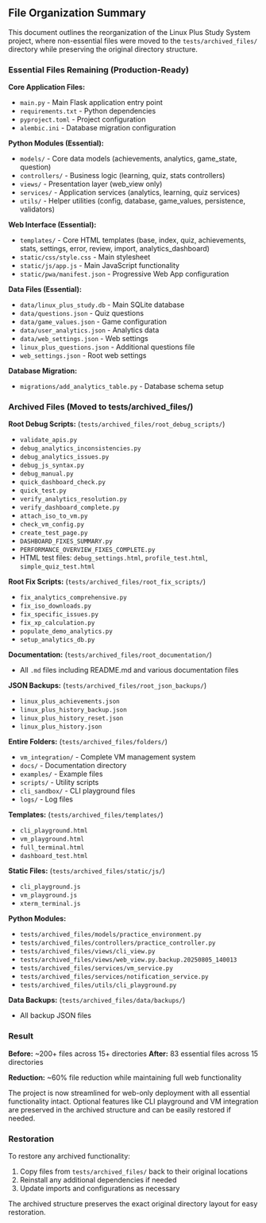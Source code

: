 ## File Organization Summary

This document outlines the reorganization of the Linux Plus Study System project, where non-essential files were moved to the `tests/archived_files/` directory while preserving the original directory structure.

### Essential Files Remaining (Production-Ready)

**Core Application Files:**
- `main.py` - Main Flask application entry point
- `requirements.txt` - Python dependencies
- `pyproject.toml` - Project configuration
- `alembic.ini` - Database migration configuration

**Python Modules (Essential):**
- `models/` - Core data models (achievements, analytics, game_state, question)
- `controllers/` - Business logic (learning, quiz, stats controllers)
- `views/` - Presentation layer (web_view only)
- `services/` - Application services (analytics, learning, quiz services)
- `utils/` - Helper utilities (config, database, game_values, persistence, validators)

**Web Interface (Essential):**
- `templates/` - Core HTML templates (base, index, quiz, achievements, stats, settings, error, review, import, analytics_dashboard)
- `static/css/style.css` - Main stylesheet
- `static/js/app.js` - Main JavaScript functionality
- `static/pwa/manifest.json` - Progressive Web App configuration

**Data Files (Essential):**
- `data/linux_plus_study.db` - Main SQLite database
- `data/questions.json` - Quiz questions
- `data/game_values.json` - Game configuration
- `data/user_analytics.json` - Analytics data
- `data/web_settings.json` - Web settings
- `linux_plus_questions.json` - Additional questions file
- `web_settings.json` - Root web settings

**Database Migration:**
- `migrations/add_analytics_table.py` - Database schema setup

### Archived Files (Moved to tests/archived_files/)

**Root Debug Scripts:** (`tests/archived_files/root_debug_scripts/`)
- `validate_apis.py`
- `debug_analytics_inconsistencies.py`
- `debug_analytics_issues.py`
- `debug_js_syntax.py`
- `debug_manual.py`
- `quick_dashboard_check.py`
- `quick_test.py`
- `verify_analytics_resolution.py`
- `verify_dashboard_complete.py`
- `attach_iso_to_vm.py`
- `check_vm_config.py`
- `create_test_page.py`
- `DASHBOARD_FIXES_SUMMARY.py`
- `PERFORMANCE_OVERVIEW_FIXES_COMPLETE.py`
- HTML test files: `debug_settings.html`, `profile_test.html`, `simple_quiz_test.html`

**Root Fix Scripts:** (`tests/archived_files/root_fix_scripts/`)
- `fix_analytics_comprehensive.py`
- `fix_iso_downloads.py`
- `fix_specific_issues.py`
- `fix_xp_calculation.py`
- `populate_demo_analytics.py`
- `setup_analytics_db.py`

**Documentation:** (`tests/archived_files/root_documentation/`)
- All `.md` files including README.md and various documentation files

**JSON Backups:** (`tests/archived_files/root_json_backups/`)
- `linux_plus_achievements.json`
- `linux_plus_history_backup.json`
- `linux_plus_history_reset.json`
- `linux_plus_history.json`

**Entire Folders:** (`tests/archived_files/folders/`)
- `vm_integration/` - Complete VM management system
- `docs/` - Documentation directory
- `examples/` - Example files
- `scripts/` - Utility scripts
- `cli_sandbox/` - CLI playground files
- `logs/` - Log files

**Templates:** (`tests/archived_files/templates/`)
- `cli_playground.html`
- `vm_playground.html`
- `full_terminal.html`
- `dashboard_test.html`

**Static Files:** (`tests/archived_files/static/js/`)
- `cli_playground.js`
- `vm_playground.js`
- `xterm_terminal.js`

**Python Modules:** 
- `tests/archived_files/models/practice_environment.py`
- `tests/archived_files/controllers/practice_controller.py`
- `tests/archived_files/views/cli_view.py`
- `tests/archived_files/views/web_view.py.backup.20250805_140013`
- `tests/archived_files/services/vm_service.py`
- `tests/archived_files/services/notification_service.py`
- `tests/archived_files/utils/cli_playground.py`

**Data Backups:** (`tests/archived_files/data/backups/`)
- All backup JSON files

### Result

**Before:** ~200+ files across 15+ directories
**After:** 83 essential files across 15 directories

**Reduction:** ~60% file reduction while maintaining full web functionality

The project is now streamlined for web-only deployment with all essential functionality intact. Optional features like CLI playground and VM integration are preserved in the archived structure and can be easily restored if needed.

### Restoration

To restore any archived functionality:
1. Copy files from `tests/archived_files/` back to their original locations
2. Reinstall any additional dependencies if needed
3. Update imports and configurations as necessary

The archived structure preserves the exact original directory layout for easy restoration.
